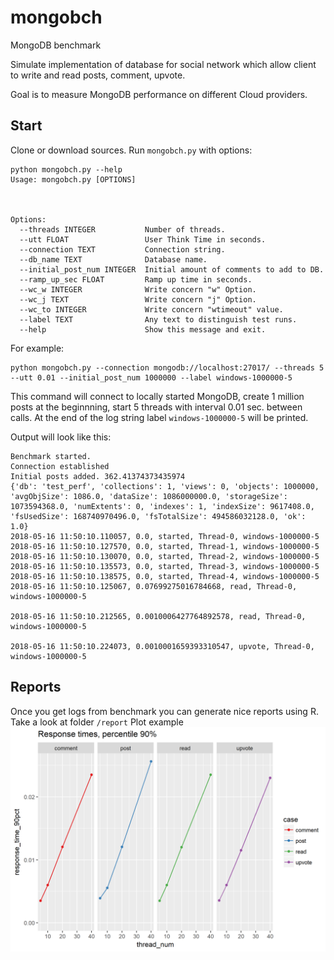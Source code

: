 # mongobch
MongoDB benchmark

Simulate implementation of database for social network which allow client to write and read posts, comment, upvote.

Goal is to measure MongoDB performance on different Cloud providers.

## Start
Clone or download sources.
Run `mongobch.py` with options:

```
python mongobch.py --help
Usage: mongobch.py [OPTIONS]



Options:
  --threads INTEGER           Number of threads.
  --utt FLOAT                 User Think Time in seconds.
  --connection TEXT           Connection string.
  --db_name TEXT              Database name.
  --initial_post_num INTEGER  Initial amount of comments to add to DB.
  --ramp_up_sec FLOAT         Ramp up time in seconds.
  --wc_w INTEGER              Write concern "w" Option.
  --wc_j TEXT                 Write concern "j" Option.
  --wc_to INTEGER             Write concern "wtimeout" value.
  --label TEXT                Any text to distinguish test runs.
  --help                      Show this message and exit.

```

For example:
```
python mongobch.py --connection mongodb://localhost:27017/ --threads 5 --utt 0.01 --initial_post_num 1000000 --label windows-1000000-5
```
This command will connect to locally started MongoDB, create 1 million posts at the beginnning, start 5 threads with interval 0.01 sec. between calls.
At the end of the log string label `windows-1000000-5` will be printed.

Output will look like this:
```
Benchmark started.
Connection established
Initial posts added. 362.41374373435974
{'db': 'test_perf', 'collections': 1, 'views': 0, 'objects': 1000000, 'avgObjSize': 1086.0, 'dataSize': 1086000000.0, 'storageSize': 1073594368.0, 'numExtents': 0, 'indexes': 1, 'indexSize': 9617408.0, 'fsUsedSize': 168740970496.0, 'fsTotalSize': 494586032128.0, 'ok': 1.0}
2018-05-16 11:50:10.110057, 0.0, started, Thread-0, windows-1000000-5
2018-05-16 11:50:10.127570, 0.0, started, Thread-1, windows-1000000-5
2018-05-16 11:50:10.130070, 0.0, started, Thread-2, windows-1000000-5
2018-05-16 11:50:10.135573, 0.0, started, Thread-3, windows-1000000-5
2018-05-16 11:50:10.138575, 0.0, started, Thread-4, windows-1000000-5
2018-05-16 11:50:10.125067, 0.07699275016784668, read, Thread-0, windows-1000000-5

2018-05-16 11:50:10.212565, 0.0010006427764892578, read, Thread-0, windows-1000000-5

2018-05-16 11:50:10.224073, 0.0010001659393310547, upvote, Thread-0, windows-1000000-5
```

## Reports
Once you get logs from benchmark you can generate nice reports using R. Take a look at folder `/report`
Plot example
![Response time](/report/resp_time.png)